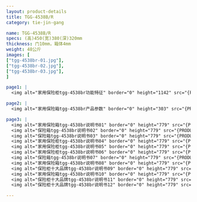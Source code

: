 ```yaml
---
layout: product-details
title: TGG-4538B/R
category: tie-jin-gang

name: TGG-4538B/R
specs: (高)450(宽)380(深)320mm
thickness: 门10mm，箱体4mm
weight: 48公斤
images: [
["tgg-4538br-01.jpg"],
["tgg-4538br-02.jpg"],
["tgg-4538br-03.jpg"],
]

page1: |
  <img alt="家用保险柜tgg-4538br功能特征" border="0" height="1142" src="{PRODUCT_IMAGES}tgg-gn.jpg" width="538" />

page2: |
  <img alt="家用保险箱tgg-4538br产品参数" border="0" height="303" src="{PRODUCT_IMAGES}tgg-cpcs.jpg" width="538" />

page3: |
  <img alt="家用保险箱tgg-4538br说明书01" border="0" height="779" src="{PRODUCT_IMAGES}tgg-sm01.jpg" width="528" /><br />
  <img alt="保险箱tgg-4538br说明书02" border="0" height="779" src="{PRODUCT_IMAGES}tgg-sm02.jpg" width="528" /><br />
  <img alt="保险箱tgg-4538br说明书03" border="0" height="779" src="{PRODUCT_IMAGES}tgg-sm03.jpg" width="528" /><br />
  <img alt="家用保险柜tgg-4538br说明书04" border="0" height="779" src="{PRODUCT_IMAGES}tgg-sm04.jpg" width="528" /><br />
  <img alt="家用保险柜tgg-4538br说明书05" border="0" height="779" src="{PRODUCT_IMAGES}tgg-sm05.jpg" width="528" /><br />
  <img alt="家用保险柜tgg-4538br说明书06" border="0" height="779" src="{PRODUCT_IMAGES}tgg-sm06.jpg" width="528" /><br />
  <img alt="保险箱tgg-4538br说明书07" border="0" height="779" src="{PRODUCT_IMAGES}tgg-sm07.jpg" width="528" /><br />
  <img alt="家用保险箱tgg-4538br说明书08" border="0" height="779" src="{PRODUCT_IMAGES}tgg-sm08.jpg" width="528" /><br />
  <img alt="保险柜十大品牌tgg-4538br说明书09" border="0" height="779" src="{PRODUCT_IMAGES}tgg-sm09.jpg" width="528" /><br />
  <img alt="家用保险箱tgg-4538br说明书10" border="0" height="779" src="{PRODUCT_IMAGES}tgg-sm10.jpg" width="528" /><br />
  <img alt="保险柜十大品牌tgg-4538br说明书11" border="0" height="779" src="{PRODUCT_IMAGES}tgg-sm11.jpg" width="528" /><br />
  <img alt="保险柜十大品牌tgg-4538br说明书12" border="0" height="779" src="{PRODUCT_IMAGES}tgg-sm12.jpg" width="528" />

---
```

